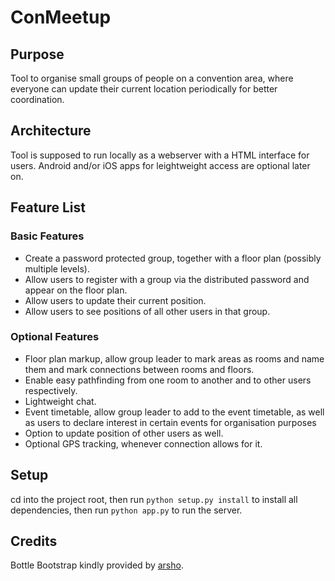 # ConMeetup

## Purpose
Tool to organise small groups of people on a convention area, where everyone can update their current location periodically for better coordination.

## Architecture
Tool is supposed to run locally as a webserver with a HTML interface for users.
Android and/or iOS apps for leightweight access are optional later on.

## Feature List

### Basic Features
- Create a password protected group, together with a floor plan (possibly multiple levels).
- Allow users to register with a group via the distributed password and appear on the floor plan.
- Allow users to update their current position.
- Allow users to see positions of all other users in that group.

### Optional Features
- Floor plan markup, allow group leader to mark areas as rooms and name them and mark connections between rooms and floors.
- Enable easy pathfinding from one room to another and to other users respectively.
- Lightweight chat.
- Event timetable, allow group leader to add to the event timetable, as well as users to declare interest in certain events for organisation purposes 
- Option to update position of other users as well.
- Optional GPS tracking, whenever connection allows for it.

## Setup
cd into the project root, then run `python setup.py install` to install all dependencies, then run `python app.py` to run the server.

## Credits
Bottle Bootstrap kindly provided by [arsho](https://github.com/arsho/bottle-bootstrap).
